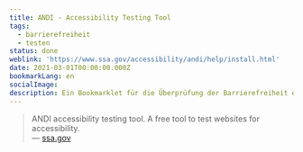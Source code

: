 ```yaml
---
title: ANDI - Accessibility Testing Tool
tags:
  - barrierefreiheit
  - testen
status: done
weblink: 'https://www.ssa.gov/accessibility/andi/help/install.html'
date: 2021-03-01T00:00:00.000Z
bookmarkLang: en
socialImage: 
description: Ein Bookmarklet für die Überprüfung der Barrierefreiheit einer Website.
---
```

<blockquote>ANDI accessibility testing tool. A free tool to test websites for accessibility.<footer>— <a href="https://www.ssa.gov/accessibility/andi/help/install.html">ssa.gov</a></footer></blockquote>

